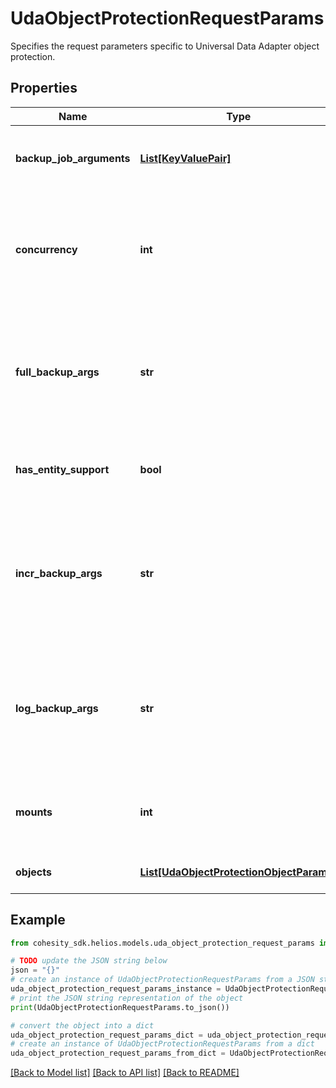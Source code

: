 # UdaObjectProtectionRequestParams

Specifies the request parameters specific to Universal Data Adapter object protection.

## Properties

Name | Type | Description | Notes
------------ | ------------- | ------------- | -------------
**backup_job_arguments** | [**List[KeyValuePair]**](KeyValuePair.md) | Specifies the map of custom arguments to be supplied to the various backup scripts. | [optional] 
**concurrency** | **int** | Specifies the maximum number of concurrent IO Streams thatwill be created to exchange data with the cluster. If not specified, the default value is taken as 1. | [optional] [default to 1]
**full_backup_args** | **str** | Specifies the custom arguments to be supplied to the full backup script when a full backup is enabled in the policy. This field is deprecated. Use backupJobArguments instead. | [optional] 
**has_entity_support** | **bool** | Specifies whether this Protection Group is created from a source having entity support. | [optional] [readonly] 
**incr_backup_args** | **str** | Specifies the custom arguments to be supplied to the incremental backup script when an incremental backup is enabled in the policy. This field is deprecated. Use backupJobArguments instead. | [optional] 
**log_backup_args** | **str** | Specifies the custom arguments to be supplied to the log backup script when a log backup is enabled in the policy. This field is deprecated. Use backupJobArguments instead. | [optional] 
**mounts** | **int** | Specifies the maximum number of view mounts per host. If not specified, the default value is taken as 1. | [optional] [default to 1]
**objects** | [**List[UdaObjectProtectionObjectParams]**](UdaObjectProtectionObjectParams.md) | Specifies the objects to be included in the Object Protection. | 

## Example

```python
from cohesity_sdk.helios.models.uda_object_protection_request_params import UdaObjectProtectionRequestParams

# TODO update the JSON string below
json = "{}"
# create an instance of UdaObjectProtectionRequestParams from a JSON string
uda_object_protection_request_params_instance = UdaObjectProtectionRequestParams.from_json(json)
# print the JSON string representation of the object
print(UdaObjectProtectionRequestParams.to_json())

# convert the object into a dict
uda_object_protection_request_params_dict = uda_object_protection_request_params_instance.to_dict()
# create an instance of UdaObjectProtectionRequestParams from a dict
uda_object_protection_request_params_from_dict = UdaObjectProtectionRequestParams.from_dict(uda_object_protection_request_params_dict)
```
[[Back to Model list]](../README.md#documentation-for-models) [[Back to API list]](../README.md#documentation-for-api-endpoints) [[Back to README]](../README.md)


